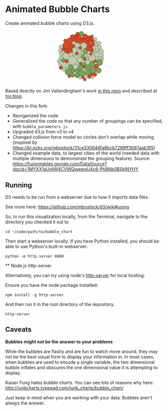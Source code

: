 # Animated Bubble Charts

Create animated bubble charts using D3.js.

![](bubble%20demo.gif?raw=true)

Based directly on Jim Vallandingham's work [in this repo](https://github.com/vlandham/bubble_chart) and described at [his blog](http://vallandingham.me/bubble_charts_in_js.html).

Changes in this fork:
- Reorganized the code
- Generalized the code so that any number of groupings can be specified, with `bubble_parameters.js`
- Upgraded d3.js from v3 to v4
- Changed collision force model so circles don't overlap while moving (inspired by https://bl.ocks.org/mbostock/31ce330646fa8bcb7289ff3b97aab3f5)
- Changed example data, to largest cities of the world (needed data with multiple dimensions to demonstrate the grouping feature).  Source: https://fusiontables.google.com/DataSource?docid=1MYXX1aUrAW4CVWQwewqU4c6-Pti8Nk0BSklNYHY

## Running

D3 needs to be run from a webserver due to how it imports data files.

See more here: https://github.com/mbostock/d3/wiki#using

So, to run this visualization locally, from the Terminal, navigate to the directory you checked it out to

```
cd ~/code/path/to/bubble_chart
```

Then start a webserver locally. If you have Python installed, you should be able to use Python's built-in webserver:

```
python -m http.server 8888
```

** Node.js http-server

Alternatively, you can try using node's [http-server](https://www.npmjs.com/package/http-server)
for local hosting:

Ensure you have the node package installed:

```
npm install -g http-server
```

And then run it in the root directory of the repository.

```
http-server
```

## Caveats

**Bubbles might not be the answer to your problems**

While the bubbles are flashy and are fun to watch move around, they may not be the best visual form to display your information in. In most cases, when bubbles are used to encode a single variable, the two dimensional bubble inflates and obscures the one dimensional value it is attempting to display.

Kaiser Fung hates bubble charts. You can see lots of reasons why here: http://junkcharts.typepad.com/junk_charts/bubble_chart/

Just keep in mind when you are working with your data: Bubbles aren't always the answer.
